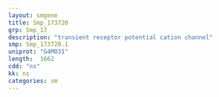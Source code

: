 ```yaml
---
layout: smgene
title: Smp_173720
grp: Smp_17
description: "transient receptor potential cation channel"
smp: Smp_173720.1
uniprot: "G4M031"
length:  1662
cdd: "ns"
kk: ns
categories: sm
---
```

